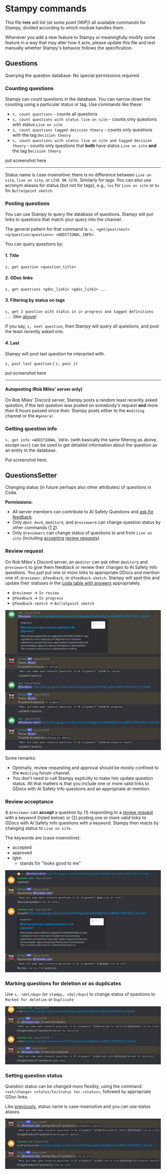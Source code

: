 # Stampy commands

This file ~~lists~~ *will list (at some point [WIP])* all available commands for Stampy, divided according to which module handles them.

Whenever you add a new feature to Stampy or meaningfully modify some feature in a way that may alter how it acts, please update this file and test manually whether Stampy's behavior follows the specification.

## Questions

Querying the question database. No special permissions required.

### Counting questions

Stampy can count questions in the database. You can narrow down the counting using a particular status or tag. Use commands like these:

- `s, count questions` - counts all questions
- `s, count questions with status live on site` - counts only questions with status `Live on site`
- `s, count questions tagged decision theory` - counts only questions with the tag `Decision theory`
- `s, count questions with status live on site and tagged decision theory` - counts only questions that **both** have status `Live on site` **and** the tag `Decision theory`

put screenshot here

---

Status name is case-insensitive: there is no difference between `Live on site`, `live on site`, or `LIVE ON SITE`. Similarly for tags. You can also use acronym aliases for status (but not for tags), e.g., `los` for `Live on site` or `bs` for `Bulletpoint sketch`.

### Posting questions

You can use Stampy to query the database of questions. Stampy will put links to questions that match your query into the channel.

The general pattern for that command is: `s, <get/post/next> <q/question/questions> <ADDITIONAL_INFO>`.

You can query questions by:

#### 1. Title

`s, get question <question_title>`

#### 2. GDoc links

`s, get questions <gdoc_link1> <gdoc_link2> ...`

#### 3. Filtering by status on tags

`s, get 3 question with status in in progress and tagged definitions ...` (like [above](#counting-questions))

If you say, `s, next question`, then Stampy will query all questions, and post the least recently asked one.

#### 4. Last

Stampy will post last question he interacted with.

`s, post last question` / `s, post it`

put screenshot here

---

#### Autoposting (Rob Miles' server only)

On Rob Miles' Discord server, Stampy posts a random least recently asked question, if the last question was posted on somebody's request **and** more than 6 hours passed since then. Stampy posts either to the `#editing` channel or the `#general`

### Getting question info

`s, get info <ADDITIONAL_INFO>` (with basically the same filtering as above, except `next`) can be used to get detailed information about the question as an entity in the database.

Put screenshot here.

## QuestionsSetter

Changing status (in future perhaps also other attributes) of questions in Coda.

**Permissions:**

- All server members can contribute to AI Safety Questions and [ask for feedback](#review-request).
- Only `@bot dev`s, `@editor`s, and `@reviewer`s can change question status by other commands ([1](#marking-questions-for-deletion-or-as-duplicates) [2](#setting-question-status)).
- Only `@reviewers` can change status of questions to and from  `Live on site` (including [accepting](#review-acceptance) [review requests](#review-request)).

### Review request

On Rob Miles's Discord server, an `@editor` can ask other `@editor`s and `@reviewer`s to give them feedback or review their changes to AI Safety Info questions. You just put one or more links to appropriate GDocs and mention one of: `@reviewer`, `@feedback`, or `@feedback-sketch`. Stampy will spot this and update their statuses in the [coda table with answers](https://coda.io/d/AI-Safety-Info_dfau7sl2hmG/All-Answers_sudPS#_lul8a) appropriately.

- `@reviewer` -> `In review`
- `@feedback` -> `In progress`
- `@feedback-sketch` -> `Bulletpoint sketch`

![](images/command-review-request.png)

Some remarks:

- Optimally, review requesting and approval should be mostly confined to the `#editing` forum-channel.
- You don't need to call Stampy explicitly to make him update question status. All that matters is that you include one or more valid links to GDocs with AI Safety Info questions and an appropriate at-mention.

### Review acceptance

A `@reviewer` can **accept** a question by (1) responding to a [review request](#review-request) with a keyword (listed below) or (2) posting one or more valid links to GDocs with AI Safety Info questions with a keyword. Stampy then reacts by changing status to `Live on site`.

The keywords are (case-insensitive):

- accepted
- approved
- lgtm
  - stands for "looks good to me"

![](images/command-review-acceptance.png)

### Marking questions for deletion or as duplicates

Use `s, <del/dup>` (or `stampy, <del/dup>`) to change status of questions to `Marked for deletion` or `Duplicate`

![](images/command-del-dup.png)

### Setting question status

Question status can be changed more flexibly, using the command: `<set/change> <status/to/status to> <status>`, followed by appropriate GDoc links.

Like [previously](#counting-questions), status name is case-insensitive and you can use status aliases.

![](images/command-set-status.png)
